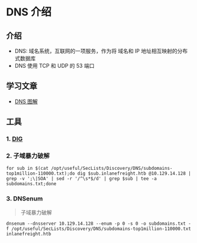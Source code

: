 # DNS 介绍

## 介绍

* DNS: 域名系统，互联网的一项服务，作为将 域名和 IP 地址相互映射的分布式数据库
* DNS 使用 TCP 和 UDP 的 53 端口

## 学习文章

* [DNS 图解](https://blog.csdn.net/crazymakercircle/article/details/120521694?ops\_request\_misc=%257B%2522request%255Fid%2522%253A%2522167283221216800186542776%2522%252C%2522scm%2522%253A%252220140713.130102334..%2522%257D\&request\_id=167283221216800186542776\&biz\_id=0\&utm\_medium=distribute.pc\_search\_result.none-task-blog-2\~all\~top\_positive\~default-1-120521694-null-null.142^v68^pc\_rank\_34\_queryrelevant25,201^v4^add\_ask,213^v2^t3\_control1\&utm\_term=DNS\&spm=1018.2226.3001.4187)

## 工具

### 1. [DIG](../../工具/duan-kou-fu-wu/53-dns/dig.md)

### 2. 子域暴力破解

```shell
for sub in $(cat /opt/useful/SecLists/Discovery/DNS/subdomains-top1million-110000.txt);do dig $sub.inlanefreight.htb @10.129.14.128 | grep -v ';\|SOA' | sed -r '/^\s*$/d' | grep $sub | tee -a subdomains.txt;done
```

### 3. DNSenum

> 子域暴力破解

```shell
dnsenum --dnsserver 10.129.14.128 --enum -p 0 -s 0 -o subdomains.txt -f /opt/useful/SecLists/Discovery/DNS/subdomains-top1million-110000.txt inlanefreight.htb
```
